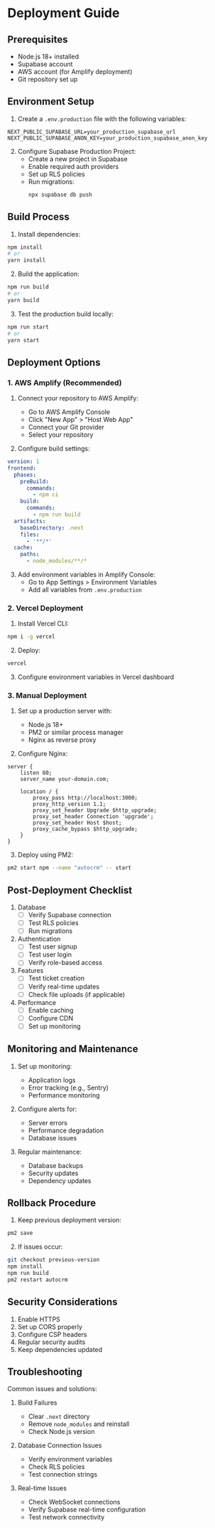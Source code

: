 # Deployment Guide

## Prerequisites

- Node.js 18+ installed
- Supabase account
- AWS account (for Amplify deployment)
- Git repository set up

## Environment Setup

1. Create a `.env.production` file with the following variables:
```env
NEXT_PUBLIC_SUPABASE_URL=your_production_supabase_url
NEXT_PUBLIC_SUPABASE_ANON_KEY=your_production_supabase_anon_key
```

2. Configure Supabase Production Project:
   - Create a new project in Supabase
   - Enable required auth providers
   - Set up RLS policies
   - Run migrations:
     ```bash
     npx supabase db push
     ```

## Build Process

1. Install dependencies:
```bash
npm install
# or
yarn install
```

2. Build the application:
```bash
npm run build
# or
yarn build
```

3. Test the production build locally:
```bash
npm run start
# or
yarn start
```

## Deployment Options

### 1. AWS Amplify (Recommended)

1. Connect your repository to AWS Amplify:
   - Go to AWS Amplify Console
   - Click "New App" > "Host Web App"
   - Connect your Git provider
   - Select your repository

2. Configure build settings:
```yaml
version: 1
frontend:
  phases:
    preBuild:
      commands:
        - npm ci
    build:
      commands:
        - npm run build
  artifacts:
    baseDirectory: .next
    files:
      - '**/*'
  cache:
    paths:
      - node_modules/**/*
```

3. Add environment variables in Amplify Console:
   - Go to App Settings > Environment Variables
   - Add all variables from `.env.production`

### 2. Vercel Deployment

1. Install Vercel CLI:
```bash
npm i -g vercel
```

2. Deploy:
```bash
vercel
```

3. Configure environment variables in Vercel dashboard

### 3. Manual Deployment

1. Set up a production server with:
   - Node.js 18+
   - PM2 or similar process manager
   - Nginx as reverse proxy

2. Configure Nginx:
```nginx
server {
    listen 80;
    server_name your-domain.com;

    location / {
        proxy_pass http://localhost:3000;
        proxy_http_version 1.1;
        proxy_set_header Upgrade $http_upgrade;
        proxy_set_header Connection 'upgrade';
        proxy_set_header Host $host;
        proxy_cache_bypass $http_upgrade;
    }
}
```

3. Deploy using PM2:
```bash
pm2 start npm --name "autocrm" -- start
```

## Post-Deployment Checklist

1. Database
   - [ ] Verify Supabase connection
   - [ ] Test RLS policies
   - [ ] Run migrations

2. Authentication
   - [ ] Test user signup
   - [ ] Test user login
   - [ ] Verify role-based access

3. Features
   - [ ] Test ticket creation
   - [ ] Verify real-time updates
   - [ ] Check file uploads (if applicable)

4. Performance
   - [ ] Enable caching
   - [ ] Configure CDN
   - [ ] Set up monitoring

## Monitoring and Maintenance

1. Set up monitoring:
   - Application logs
   - Error tracking (e.g., Sentry)
   - Performance monitoring

2. Configure alerts for:
   - Server errors
   - Performance degradation
   - Database issues

3. Regular maintenance:
   - Database backups
   - Security updates
   - Dependency updates

## Rollback Procedure

1. Keep previous deployment version:
```bash
pm2 save
```

2. If issues occur:
```bash
git checkout previous-version
npm install
npm run build
pm2 restart autocrm
```

## Security Considerations

1. Enable HTTPS
2. Set up CORS properly
3. Configure CSP headers
4. Regular security audits
5. Keep dependencies updated

## Troubleshooting

Common issues and solutions:

1. Build Failures
   - Clear `.next` directory
   - Remove `node_modules` and reinstall
   - Check Node.js version

2. Database Connection Issues
   - Verify environment variables
   - Check RLS policies
   - Test connection strings

3. Real-time Issues
   - Check WebSocket connections
   - Verify Supabase real-time configuration
   - Test network connectivity 